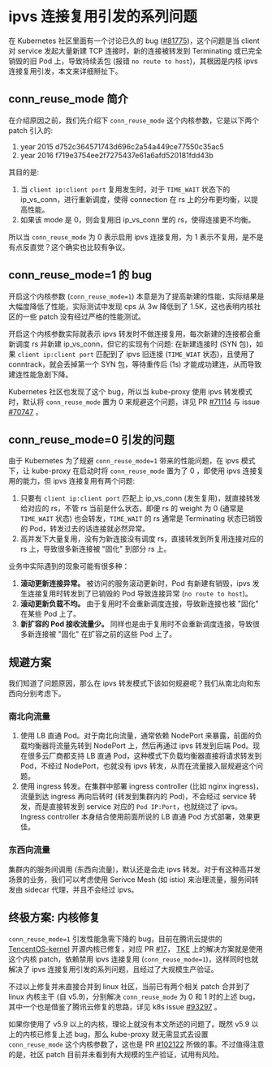 # ipvs 连接复用引发的系列问题

在 Kubernetes 社区里面有一个讨论已久的 bug ([#81775](https://github.com/kubernetes/kubernetes/issues/81775))，这个问题是当 client 对 service 发起大量新建 TCP 连接时，新的连接被转发到 Terminating 或已完全销毁的旧 Pod 上，导致持续丢包 (报错 `no route to host`)，其根因是内核 ipvs 连接复用引发，本文来详细掰扯下。

## conn_reuse_mode 简介

在介绍原因之前，我们先介绍下 `conn_reuse_mode` 这个内核参数，它是以下两个 patch 引入的:

1. year 2015 d752c364571743d696c2a54a449ce77550c35ac5
2. year 2016 f719e3754ee2f7275437e61a6afd520181fdd43b

其目的是:
1. 当 `client ip:client port` 复用发生时，对于 `TIME_WAIT` 状态下的 ip_vs_conn，进行重新调度，使得 connection 在 rs 上的分布更均衡，以提高性能。
2. 如果该 mode 是 0，则会复用旧 ip_vs_conn 里的 rs，使得连接更不均衡。

所以当 `conn_reuse_mode` 为 0 表示启用 ipvs 连接复用，为 1 表示不复用，是不是有点反直觉？这个确实也比较有争议。

## conn_reuse_mode=1 的 bug

开启这个内核参数 (`conn_reuse_mode=1`) 本意是为了提高新建的性能，实际结果是大幅度降低了性能，实际测试中发现 cps 从 3w 降低到了 1.5K，这也表明内核社区的一些 patch 没有经过严格的性能测试。

开启这个内核参数实际就表示 ipvs 转发时不做连接复用，每次新建的连接都会重新调度 rs 并新建 ip_vs_conn，但它的实现有个问题: 在新建连接时 (SYN 包)，如果 `client ip:client port` 匹配到了 ipvs 旧连接 (`TIME_WIAT` 状态)，且使用了 conntrack，就会丢掉第一个 SYN 包，等待重传后 (1s) 才能成功建连，从而导致建连性能急剧下降。

Kubernetes 社区也发现了这个 bug，所以当 kube-proxy 使用 ipvs 转发模式时，默认将 `conn_reuse_mode` 置为 0 来规避这个问题，详见 PR [#71114](https://github.com/kubernetes/kubernetes/pull/71114) 与 issue [#70747](https://github.com/kubernetes/kubernetes/issues/70747) 。

## conn_reuse_mode=0 引发的问题

由于 Kubernetes 为了规避 `conn_reuse_mode=1` 带来的性能问题，在 ipvs 模式下，让 kube-proxy 在启动时将 `conn_reuse_mode` 置为了 0 ，即使用 ipvs 连接复用的能力，但 ipvs 连接复用有两个问题:

1. 只要有 `client ip:client port` 匹配上 ip_vs_conn (发生复用)，就直接转发给对应的 rs，不管 rs 当前是什么状态，即便 rs 的 weight 为 0 (通常是 `TIME_WAIT` 状态) 也会转发，`TIME_WAIT` 的 rs 通常是 Terminating 状态已销毁的 Pod，转发过去的话连接就必然异常。
2. 高并发下大量复用，没有为新连接没有调度 rs，直接转发到所复用连接对应的 rs 上，导致很多新连接被 "固化" 到部分 rs 上。

业务中实际遇到的现象可能有很多种：

1. **滚动更新连接异常。** 被访问的服务滚动更新时，Pod 有新建有销毁，ipvs 发生连接复用时转发到了已销毁的 Pod 导致连接异常 (`no route to host`)。
2. **滚动更新负载不均。** 由于复用时不会重新调度连接，导致新连接也被 "固化" 在某些 Pod 上了。
3. **新扩容的 Pod 接收流量少。** 同样也是由于复用时不会重新调度连接，导致很多新连接被 "固化" 在扩容之前的这些 Pod 上了。

## 规避方案

我们知道了问题原因，那么在 ipvs 转发模式下该如何规避呢？我们从南北向和东西向分别考虑下。

### 南北向流量

1. 使用 LB 直通 Pod。对于南北向流量，通常依赖 NodePort 来暴露，前面的负载均衡器将流量先转到 NodePort 上，然后再通过 ipvs 转发到后端 Pod。现在很多云厂商都支持 LB 直通 Pod，这种模式下负载均衡器直接将请求转发到 Pod，不经过 NodePort，也就没有 ipvs 转发，从而在流量接入层规避这个问题。
2. 使用 ingress 转发。在集群中部署 ingress controller (比如 nginx ingress)，流量到达 ingress 再向后转时 (转发到集群内的 Pod)，不会经过 service 转发，而是直接转发到 service 对应的 `Pod IP:Port`，也就绕过了 ipvs。Ingress controller 本身结合使用前面所说的 LB 直通 Pod 方式部署，效果更佳。

### 东西向流量

集群内的服务间调用 (东西向流量)，默认还是会走 ipvs 转发。对于有这种高并发场景的业务，我们可以考虑使用 Serivce Mesh (如 istio) 来治理流量，服务间转发由 sidecar 代理，并且不会经过 ipvs。

## 终极方案: 内核修复

`conn_reuse_mode=1` 引发性能急需下降的 bug，目前在腾讯云提供的 [TencentOS-kernel](https://github.com/Tencent/TencentOS-kernel) 开源内核已修复，对应 PR [#17](https://github.com/Tencent/TencentOS-kernel/pull/17)， [TKE](https://cloud.tencent.com/product/tke) 上的解决方案就是使用这个内核 patch，依赖禁用 ipvs 连接复用 (`conn_reuse_mode=1`)，这样同时也就解决了 ipvs 连接复用引发的系列问题，且经过了大规模生产验证。

不过以上修复并未直接合并到 linux 社区，当前已有两个相关 patch 合并到了 linux 内核主干 (自 v5.9)，分别解决 `conn_reuse_mode` 为 0 和 1 时的上述 bug，其中一个也是借鉴了腾讯云修复的思路，详见 k8s issue [#93297](https://github.com/kubernetes/kubernetes/issues/93297) 。

如果你使用了 v5.9 以上的内核，理论上就没有本文所述的问题了。既然 v5.9 以上的内核已修复上述 bug，那么 kube-proxy 就无需显式去设置 `conn_reuse_mode` 这个内核参数了，这也是 PR [#102122](https://github.com/kubernetes/kubernetes/pull/102122) 所做的事。不过值得注意的是，社区 patch 目前并未看到有大规模的生产验证，试用有风险。